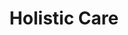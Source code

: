 ---
layout: more
permalink: "/modules/person-centered-care/holistic/"
title: Holistic Care

sections:
  - section:

    - part: full
      title: Holistic Assessment
      text: "Part of person centred care is assessing the person as a whole.  This includes not only assessing them physically but all aspects including:"

    - part: full
      circles:
        - Emotional: modules/pcc/more-on-topic/holistic/emotion.png
        - Spiritual: modules/pcc/more-on-topic/holistic/spiritual.png
        - Cultural: modules/pcc/more-on-topic/holistic/cultural.png
        - Cognitive: modules/pcc/more-on-topic/holistic/cognitive.png
        - Development: modules/pcc/more-on-topic/holistic/deleopment.png
        - Environmental: modules/pcc/more-on-topic/holistic/enviromental.png
        - Social: modules/pcc/more-on-topic/holistic/social.png

    - part: half
      title: Reflection
      text: Reflect on a time in your personal life or that of someone close to you when a health care professional did not use a whole person approach.

    - part: half
      spacer-title: Reflection
      questions: ['How did you feel?', 'What were the ramifications?']

  
  - section:

    - part: half
      title: Cultural Connection
      text: Being culturally connected is also part of person centred care. It helps health professionals establish cross cultural skills to work with diverse clients.
      title-2: Personal Reflection
      text-2: Watch the video and complete the resource to reflect on a time in your practice when you had to adapt to be more culturally connected.

    - part: half
      youtube: https://www.youtube.com/embed/xw9BBb8LhYw


  - section:

    - part: half
      title: Caregiver Burnout
      text: Caregivers are an important part of the team when caring for home health clients. In addition to providing care to their loved ones, some may work full-time, have families of their own or are trying to manage their own health challenges. This can lead to feelings of being stressed and over-whelmed. Indicate with an X in the box signs of caregiver burn out.

    - part: half
      title: Action
      text: Select the correct answers
      quiz-multiple-select:
        - question: "Caregivers can experience:"
        - true: Changes in sleep pattersn
        - false: Increased irritability and moodiness
        - true: Changed in appetite / weight
        - false: Reduced enjoyment in usual activities
        - true: Changes in physical health

caregiverexperience:
  type: multiple choice
  questions:
    - question:
      correct: false
    - questions:
      correct: true

---